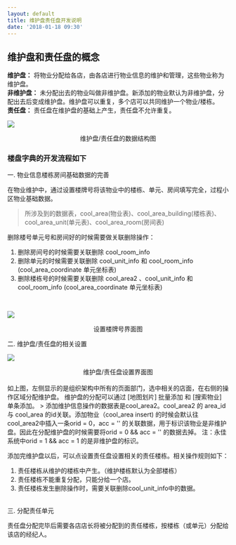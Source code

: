 ```yaml
---
layout: default
title: 维护盘责任盘开发说明
date: '2018-01-18 09:30'
---
```

## 维护盘和责任盘的概念  

**维护盘：** 将物业分配给各店，由各店进行物业信息的维护和管理，这些物业称为维护盘。  
**非维护盘：** 未分配出去的物业叫做非维护盘。新添加的物业默认为非维护盘，分配出去后变成维护盘。维护盘可以重复，多个店可以共同维护一个物业/楼栋。  
**责任盘：** 责任盘在维护盘的基础上产生，责任盘不允许重复。

![](https://98erp.github.io/assets/images/databases.png)
<center>维护盘/责任盘的数据结构图</center>

### 楼盘字典的开发流程如下

一. 物业信息楼栋房间基础数据的完善  


在物业维护中，通过设置楼牌号将该物业中的楼栋、单元、房间填写完全，过程小区物业基础数据。
> 所涉及到的数据表，cool_area(物业表)、cool_area_building(楼栋表)、cool_area_unit(单元表)、cool_area_room(房间表)

删除楼号单元号和房间好的时候需要做关联删除操作：
1. 删除房间号的时候需要关联删除 cool_room_info
2. 删除单元的时候需要关联删除 cool_unit_info 和  cool_room_info  (cool_area_coordinate 单元坐标表)
3. 删除楼栋号的时候需要关联删除  cool_area2 、cool_unit_info 和  cool_room_info  (cool_area_coordinate  单元坐标表)
<br>

![](https://98erp.github.io/assets/images/louhao.png)
<center>设置楼牌号界面图</center>

二. 维护盘/责任盘的相关设置

![](https://98erp.github.io/assets/images/whp.png)
<center>维护盘/责任盘设置界面图</center>
<br>
如上图，左侧显示的是组织架构中所有的页面部门，选中相关的店面，在右侧的操作区域分配维护盘。  
维护盘的分配可以通过 [地图划片] 批量添加 和 [搜索物业] 单条添加。
> 添加维护信息操作的数据表是cool_area2。cool_area2 的 area_id 与 cool_area 的id关联。添加物业（cool_area insert) 的时候会默认往cool_area2中插入一条orid = 0，acc = '' 的关联数据，用于标识该物业是非维护盘。因此在分配维护盘的时候需要将orid = 0 && acc = '' 的数据去掉。  
注：永佳系统中orid = 1 && acc = 1 的是非维护盘的标识。

添加完维护盘以后，可以点设置责任盘设置相关的责任楼栋。相关操作规则如下：
1. 责任楼栋从维护的楼栋中产生。（维护楼栋默认为全部楼栋）
2. 责任楼栋不能重复分配，只能分给一个店。
3. 责任楼栋发生删除操作时，需要关联删除cool_unit_info中的数据。  

<br>
三. 分配责任单元  

责任盘分配完毕后需要各店店长将被分配到的责任楼栋，按楼栋（或单元）分配给该店的经纪人。
